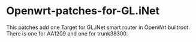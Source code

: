 Openwrt-patches-for-GL.iNet
===========================

This patches add one Target for GL.iNet smart router in OpenWrt builtroot.
There is one for AA1209 and one for trunk38300.

